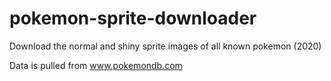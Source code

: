 # pokemon-sprite-downloader
Download the normal and shiny sprite images of all known pokemon (2020)

Data is pulled from www.pokemondb.com
